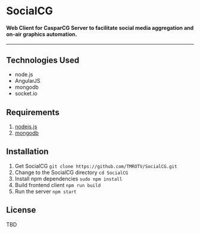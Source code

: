 # SocialCG
#### Web Client for CasparCG Server to facilitate social media aggregation and on-air graphics automation.
--------

## Technologies Used
 - node.js
 - AngularJS
 - mongodb
 - socket.io
 
## Requirements
1. [nodejs.js](http://nodejs.org/)
2. [mongodb](http://www.mongodb.org/)

## Installation
1. Get SocialCG
`git clone https://github.com/TMROTV/SocialCG.git`
2. Change to the SocialCG directory
`cd SocialCG`
3. Install npm dependencies
`sudo npm install`
4. Build frontend client
`npm run build`
5. Run the server
`npm start`

## License
TBD
